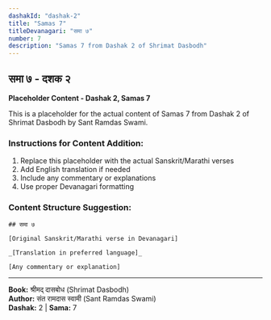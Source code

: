 ```yaml
---
dashakId: "dashak-2"
title: "Samas 7"
titleDevanagari: "समा ७"
number: 7
description: "Samas 7 from Dashak 2 of Shrimat Dasbodh"
---
```


## समा ७ - दशक २

<!-- TODO: Add the actual Sanskrit/Marathi content here -->

**Placeholder Content - Dashak 2, Samas 7**

This is a placeholder for the actual content of Samas 7 from Dashak 2 of Shrimat Dasbodh by Sant Ramdas Swami.

### Instructions for Content Addition:
1. Replace this placeholder with the actual Sanskrit/Marathi verses
2. Add English translation if needed
3. Include any commentary or explanations
4. Use proper Devanagari formatting

### Content Structure Suggestion:
```
## समा ७

[Original Sanskrit/Marathi verse in Devanagari]

_[Translation in preferred language]_

[Any commentary or explanation]
```

---
**Book:** श्रीमद् दासबोध (Shrimat Dasbodh)  
**Author:** संत रामदास स्वामी (Sant Ramdas Swami)  
**Dashak:** 2 | **Sama:** 7
